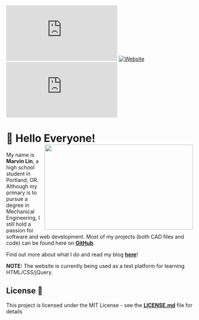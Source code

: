 [![GitHub license](https://img.shields.io/github/license/marvinlinn/marvinlin.me?color=red)](https://github.com/marvinlinn/marvinlin.me/blob/master/LICENSE)
[![Website](https://img.shields.io/website?down_color=lightgrey&down_message=offline&up_color=brightgreen&up_message=online&url=https%3A%2F%2Fmarvinlin.me)](https://marvinlin.me)
[![Last Commit](https://img.shields.io/github/last-commit/marvinlinn/marvinlin.me)](https://github.com/marvinlinn/marvinlin.me)

# :wave: Hello Everyone!<img src="https://user-images.githubusercontent.com/70479282/93027439-aee5a400-f5c1-11ea-9117-f80924e5aac7.png" align=right width="400" height="230">

My name is **Marvin Lin**, a high school student in Portland, OR. Although my primary is to pursue a degree in Mechanical Engineering, I still hold a passion for software and web development. Most of my projects (both CAD files and code) can be found here on [**GitHub**](https://www.github.com/marvinlinn).  

Find out more about what I do and read my blog [**here**](https://marvinlin.me)!

**NOTE:** The website is currently being used as a test platform for learning HTML/CSS/jQuery.

## License :page_with_curl:

This project is licensed under the MIT License - see the [**LICENSE.md**](LICENSE) file for details
